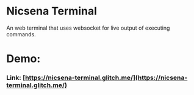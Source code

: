 # Nicsena Terminal
An web terminal that uses websocket for live output of executing commands.

# Demo:
### Link: [https://nicsena-terminal.glitch.me/](https://nicsena-terminal.glitch.me/)
